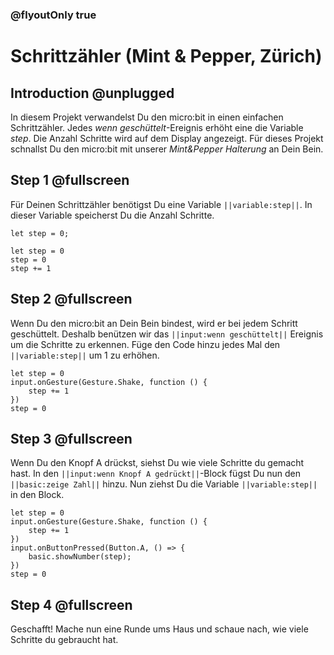 ### @flyoutOnly true


# Schrittzähler (Mint & Pepper, Zürich)

## Introduction @unplugged

In diesem Projekt verwandelst Du den micro:bit in einen einfachen Schrittzähler. 
Jedes *wenn geschüttelt*-Ereignis erhöht eine die Variable *step*. Die Anzahl Schritte wird auf dem Display angezeigt.
Für dieses Projekt schnallst Du den micro:bit mit unserer *Mint&Pepper Halterung* an Dein Bein.

## Step 1 @fullscreen

Für Deinen Schrittzähler benötigst Du eine Variable ``||variable:step||``. In dieser Variable speicherst Du die Anzahl Schritte.

```template
let step = 0;

```

```blocks
let step = 0
step = 0
step += 1
```


## Step 2 @fullscreen

Wenn Du den micro:bit an Dein Bein bindest, wird er bei jedem Schritt geschüttelt. 
Deshalb benützen wir das ``||input:wenn geschüttelt||`` Ereignis um die Schritte zu erkennen.
Füge den Code hinzu jedes Mal den ``||variable:step||`` um 1 zu erhöhen.
    
```blocks    
let step = 0
input.onGesture(Gesture.Shake, function () {
    step += 1
})
step = 0
```

## Step 3 @fullscreen

Wenn Du den Knopf A drückst, siehst Du wie viele Schritte du gemacht hast. 
In den ``||input:wenn Knopf A gedrückt||``-Block fügst Du nun den ``||basic:zeige Zahl||`` hinzu. 
Nun ziehst Du die Variable ``||variable:step||`` in den Block.

```blocks
let step = 0
input.onGesture(Gesture.Shake, function () {
    step += 1
})
input.onButtonPressed(Button.A, () => {
    basic.showNumber(step);
})
step = 0

```

## Step 4 @fullscreen
Geschafft! Mache nun eine Runde ums Haus und schaue nach, wie viele Schritte du gebraucht hat.
